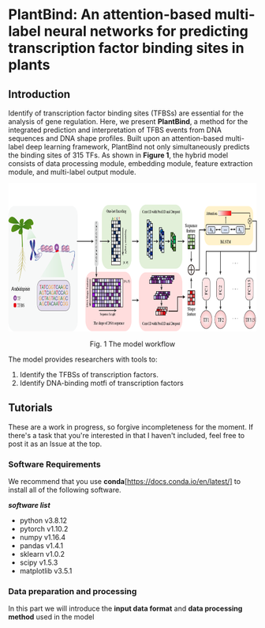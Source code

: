 # PlantBind: An attention-based multi-label neural networks for predicting transcription factor binding sites in plants
##   Introduction
Identify of transcription factor binding sites (TFBSs) are essential for the analysis of gene regulation. Here, we present **PlantBind**, a method for the integrated prediction and interpretation of TFBS events from DNA sequences and DNA shape profiles. Built upon an attention-based multi-label deep learning framework, PlantBind not only simultaneously predicts the binding sites of 315 TFs. As shown in **Figure 1**, the hybrid model consists of data processing module, embedding module, feature extraction module, and multi-label output module.

<p align="center">
<img src="https://github.com/wenkaiyan-kevin/PlantBind/blob/main/images/flow_chart.png" width = "600" height = "300" >
</p>  
<p align="center">Fig. 1 The model workflow</p>  

The model provides researchers with tools to:

1. Identify the TFBSs of transcription factors.
2. Identify DNA-binding motfi of transcription factors

## Tutorials
These are a work in progress, so forgive incompleteness for the moment. If there's a task that you're interested in that I haven't included, feel free to post it as an Issue at the top.

### Software Requirements
We recommend that you use **conda**[https://docs.conda.io/en/latest/] to install all of the following software.

***software list***
- python      v3.8.12
- pytorch     v1.10.2
- numpy       v1.16.4
- pandas      v1.4.1
- sklearn     v1.0.2
- scipy       v1.5.3
- matplotlib  v3.5.1

### Data preparation and processing
In this part we will introduce the **input data format** and **data processing method** used in the model






